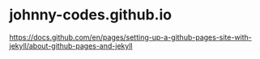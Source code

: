 # johnny-codes.github.io

https://docs.github.com/en/pages/setting-up-a-github-pages-site-with-jekyll/about-github-pages-and-jekyll